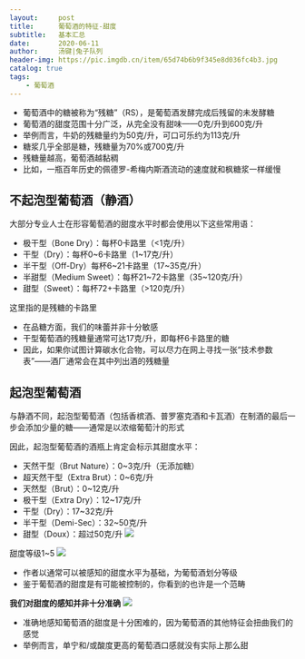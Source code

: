 ```yaml
---
layout:     post
title:      葡萄酒的特征-甜度
subtitle:   基本汇总
date:       2020-06-11
author:     汤键|兔子队列
header-img: https://pic.imgdb.cn/item/65d74b6b9f345e8d036fc4b3.jpg
catalog: true
tags:
    - 葡萄酒
---
```


- 葡萄酒中的糖被称为“残糖”（RS），是葡萄酒发酵完成后残留的未发酵糖
- 葡萄酒的甜度范围十分广泛，从完全没有甜味——0克/升到600克/升
- 举例而言，牛奶的残糖量约为50克/升，可口可乐约为113克/升
- 糖浆几乎全部是糖，残糖量为70%或700克/升
- 残糖量越高，葡萄酒越黏稠
- 比如，一瓶百年历史的佩德罗-希梅内斯酒流动的速度就和枫糖浆一样缓慢

## 不起泡型葡萄酒（静酒）
大部分专业人士在形容葡萄酒的甜度水平时都会使用以下这些常用语：
- 极干型（Bone Dry）：每杯0卡路里（<1克/升）
- 干型（Dry）：每杯0~6卡路里（1~17克/升）
- 半干型（Off-Dry）每杯6~21卡路里（17~35克/升）
- 半甜型（Medium Sweet）：每杯21~72卡路里（35~120克/升）
- 甜型（Sweet）：每杯72+卡路里（>120克/升）

这里指的是残糖的卡路里
- 在品糖方面，我们的味蕾并非十分敏感
- 干型葡萄酒的残糖量通常可达17克/升，即每杯6卡路里的糖
- 因此，如果你试图计算碳水化合物，可以尽力在网上寻找一张“技术参数表”——酒厂通常会在其中列出酒的残糖量

## 起泡型葡萄酒
与静酒不同，起泡型葡萄酒（包括香槟酒、普罗塞克酒和卡瓦酒）在制酒的最后一步会添加少量的糖——通常是以浓缩葡萄汁的形式

因此，起泡型葡萄酒的酒瓶上肯定会标示其甜度水平：
- 天然干型（Brut Nature）：0~3克/升（无添加糖）
- 超天然干型（Extra Brut）：0~6克/升
- 天然型（Brut）：0~12克/升
- 极干型（Extra Dry）：12~17克/升
- 干型（Dry）：17~32克/升
- 半干型（Demi-Sec）：32~50克/升
- 甜型（Doux）：超过50克/升
![](https://pic.imgdb.cn/item/65d740859f345e8d0342cbd4.png)

甜度等级1~5
![](https://pic.imgdb.cn/item/65d740849f345e8d0342ca84.png)
- 作者以通常可以被感知的甜度水平为基础，为葡萄酒划分等级
- 鉴于葡萄酒的甜度是有可能被控制的，你看到的也许是一个范畴

**我们对甜度的感知并非十分准确**
![](https://pic.imgdb.cn/item/65d740849f345e8d0342cb0d.png)
- 准确地感知葡萄酒的甜度是十分困难的，因为葡萄酒的其他特征会扭曲我们的感觉
- 举例而言，单宁和/或酸度更高的葡萄酒口感就没有实际上那么甜
